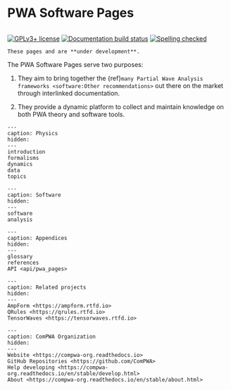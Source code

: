 # PWA Software Pages

```{title} Welcome

```

[![GPLv3+ license](https://img.shields.io/badge/License-GPLv3+-blue.svg)](https://www.gnu.org/licenses/gpl-3.0-standalone.html)
[![Documentation build status](https://readthedocs.org/projects/pwa/badge/?version=latest)](https://pwa.readthedocs.io)
[![Spelling checked](https://img.shields.io/badge/cspell-checked-brightgreen.svg)](https://github.com/streetsidesoftware/cspell/tree/master/packages/cspell)

```{warning}
These pages and are **under development**.
```

The PWA Software Pages serve two purposes:

1. They aim to bring together the
   {ref}`many Partial Wave Analysis frameworks <software:Other recommendations>`
   out there on the market through interlinked documentation.

2. They provide a dynamic platform to collect and maintain knowledge on both
   PWA theory and software tools.

```{toctree}
---
caption: Physics
hidden:
---
introduction
formalisms
dynamics
data
topics
```

```{toctree}
---
caption: Software
hidden:
---
software
analysis
```

```{toctree}
---
caption: Appendices
hidden:
---
glossary
references
API <api/pwa_pages>
```

```{toctree}
---
caption: Related projects
hidden:
---
AmpForm <https://ampform.rtfd.io>
QRules <https://qrules.rtfd.io>
TensorWaves <https://tensorwaves.rtfd.io>
```

```{toctree}
---
caption: ComPWA Organization
hidden:
---
Website <https://compwa-org.readthedocs.io>
GitHub Repositories <https://github.com/ComPWA>
Help developing <https://compwa-org.readthedocs.io/en/stable/develop.html>
About <https://compwa-org.readthedocs.io/en/stable/about.html>
```
